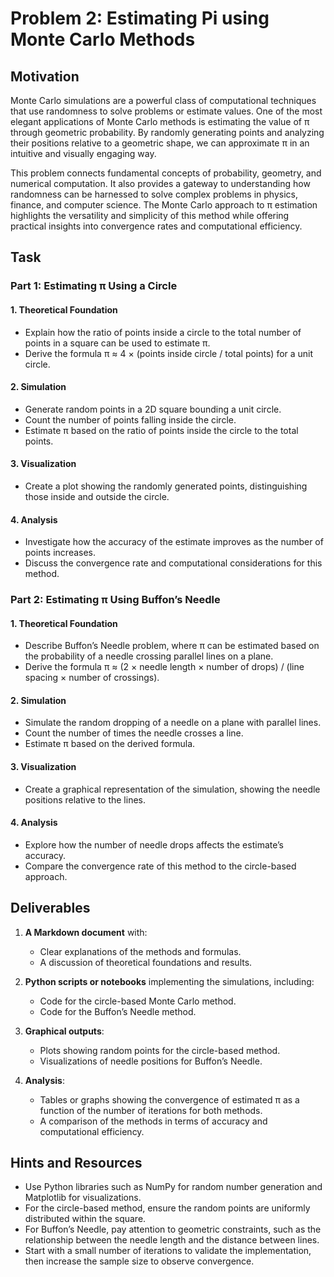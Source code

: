 # Problem 2: Estimating Pi using Monte Carlo Methods

## Motivation
Monte Carlo simulations are a powerful class of computational techniques that use randomness to solve problems or estimate values. One of the most elegant applications of Monte Carlo methods is estimating the value of π through geometric probability. By randomly generating points and analyzing their positions relative to a geometric shape, we can approximate π in an intuitive and visually engaging way.

This problem connects fundamental concepts of probability, geometry, and numerical computation. It also provides a gateway to understanding how randomness can be harnessed to solve complex problems in physics, finance, and computer science. The Monte Carlo approach to π estimation highlights the versatility and simplicity of this method while offering practical insights into convergence rates and computational efficiency.

## Task

### Part 1: Estimating π Using a Circle

#### 1. Theoretical Foundation
- Explain how the ratio of points inside a circle to the total number of points in a square can be used to estimate π.
- Derive the formula π ≈ 4 × (points inside circle / total points) for a unit circle.

#### 2. Simulation
- Generate random points in a 2D square bounding a unit circle.
- Count the number of points falling inside the circle.
- Estimate π based on the ratio of points inside the circle to the total points.

#### 3. Visualization
- Create a plot showing the randomly generated points, distinguishing those inside and outside the circle.

#### 4. Analysis
- Investigate how the accuracy of the estimate improves as the number of points increases.
- Discuss the convergence rate and computational considerations for this method.

### Part 2: Estimating π Using Buffon’s Needle

#### 1. Theoretical Foundation
- Describe Buffon’s Needle problem, where π can be estimated based on the probability of a needle crossing parallel lines on a plane.
- Derive the formula π ≈ (2 × needle length × number of drops) / (line spacing × number of crossings).

#### 2. Simulation
- Simulate the random dropping of a needle on a plane with parallel lines.
- Count the number of times the needle crosses a line.
- Estimate π based on the derived formula.

#### 3. Visualization
- Create a graphical representation of the simulation, showing the needle positions relative to the lines.

#### 4. Analysis
- Explore how the number of needle drops affects the estimate’s accuracy.
- Compare the convergence rate of this method to the circle-based approach.

## Deliverables
1. **A Markdown document** with:
   - Clear explanations of the methods and formulas.
   - A discussion of theoretical foundations and results.

2. **Python scripts or notebooks** implementing the simulations, including:
   - Code for the circle-based Monte Carlo method.
   - Code for the Buffon’s Needle method.

3. **Graphical outputs**:
   - Plots showing random points for the circle-based method.
   - Visualizations of needle positions for Buffon’s Needle.

4. **Analysis**:
   - Tables or graphs showing the convergence of estimated π as a function of the number of iterations for both methods.
   - A comparison of the methods in terms of accuracy and computational efficiency.

## Hints and Resources
- Use Python libraries such as NumPy for random number generation and Matplotlib for visualizations.
- For the circle-based method, ensure the random points are uniformly distributed within the square.
- For Buffon’s Needle, pay attention to geometric constraints, such as the relationship between the needle length and the distance between lines.
- Start with a small number of iterations to validate the implementation, then increase the sample size to observe convergence.